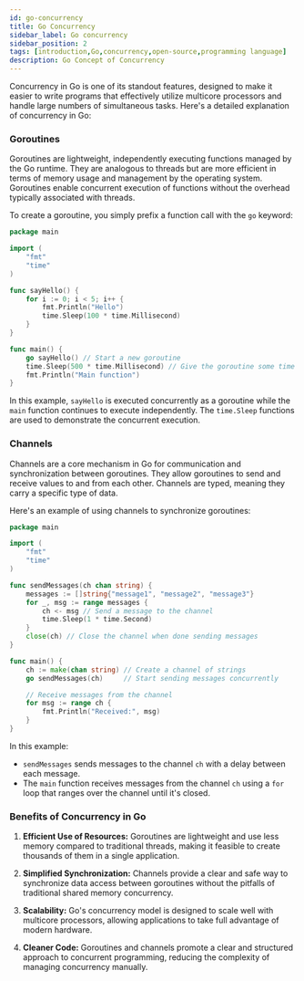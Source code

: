 ```yaml
---
id: go-concurrency
title: Go Concurrency
sidebar_label: Go concurrency
sidebar_position: 2
tags: [introduction,Go,concurrency,open-source,programming language]
description: Go Concept of Concurrency
---
```


Concurrency in Go is one of its standout features, designed to make it easier to write programs that effectively utilize multicore processors and handle large numbers of simultaneous tasks. Here's a detailed explanation of concurrency in Go:

### Goroutines

Goroutines are lightweight, independently executing functions managed by the Go runtime. They are analogous to threads but are more efficient in terms of memory usage and management by the operating system. Goroutines enable concurrent execution of functions without the overhead typically associated with threads.

To create a goroutine, you simply prefix a function call with the `go` keyword:

```go
package main

import (
    "fmt"
    "time"
)

func sayHello() {
    for i := 0; i < 5; i++ {
        fmt.Println("Hello")
        time.Sleep(100 * time.Millisecond)
    }
}

func main() {
    go sayHello() // Start a new goroutine
    time.Sleep(500 * time.Millisecond) // Give the goroutine some time to execute
    fmt.Println("Main function")
}
```

In this example, `sayHello` is executed concurrently as a goroutine while the `main` function continues to execute independently. The `time.Sleep` functions are used to demonstrate the concurrent execution.

### Channels

Channels are a core mechanism in Go for communication and synchronization between goroutines. They allow goroutines to send and receive values to and from each other. Channels are typed, meaning they carry a specific type of data.

Here's an example of using channels to synchronize goroutines:

```go
package main

import (
    "fmt"
    "time"
)

func sendMessages(ch chan string) {
    messages := []string{"message1", "message2", "message3"}
    for _, msg := range messages {
        ch <- msg // Send a message to the channel
        time.Sleep(1 * time.Second)
    }
    close(ch) // Close the channel when done sending messages
}

func main() {
    ch := make(chan string) // Create a channel of strings
    go sendMessages(ch)     // Start sending messages concurrently

    // Receive messages from the channel
    for msg := range ch {
        fmt.Println("Received:", msg)
    }
}
```

In this example:
- `sendMessages` sends messages to the channel `ch` with a delay between each message.
- The `main` function receives messages from the channel `ch` using a `for` loop that ranges over the channel until it's closed.

### Benefits of Concurrency in Go

1. **Efficient Use of Resources:** Goroutines are lightweight and use less memory compared to traditional threads, making it feasible to create thousands of them in a single application.
   
2. **Simplified Synchronization:** Channels provide a clear and safe way to synchronize data access between goroutines without the pitfalls of traditional shared memory concurrency.

3. **Scalability:** Go's concurrency model is designed to scale well with multicore processors, allowing applications to take full advantage of modern hardware.

4. **Cleaner Code:** Goroutines and channels promote a clear and structured approach to concurrent programming, reducing the complexity of managing concurrency manually.
 